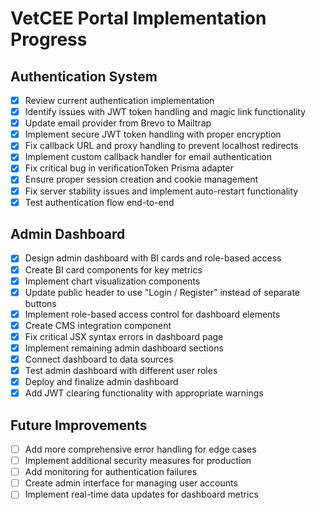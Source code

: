 # VetCEE Portal Implementation Progress

## Authentication System
- [x] Review current authentication implementation
- [x] Identify issues with JWT token handling and magic link functionality
- [x] Update email provider from Brevo to Mailtrap
- [x] Implement secure JWT token handling with proper encryption
- [x] Fix callback URL and proxy handling to prevent localhost redirects
- [x] Implement custom callback handler for email authentication
- [x] Fix critical bug in verificationToken Prisma adapter
- [x] Ensure proper session creation and cookie management
- [x] Fix server stability issues and implement auto-restart functionality
- [x] Test authentication flow end-to-end

## Admin Dashboard
- [x] Design admin dashboard with BI cards and role-based access
- [x] Create BI card components for key metrics
- [x] Implement chart visualization components
- [x] Update public header to use "Login / Register" instead of separate buttons
- [x] Implement role-based access control for dashboard elements
- [x] Create CMS integration component
- [x] Fix critical JSX syntax errors in dashboard page
- [x] Implement remaining admin dashboard sections
- [x] Connect dashboard to data sources
- [x] Test admin dashboard with different user roles
- [x] Deploy and finalize admin dashboard
- [x] Add JWT clearing functionality with appropriate warnings

## Future Improvements
- [ ] Add more comprehensive error handling for edge cases
- [ ] Implement additional security measures for production
- [ ] Add monitoring for authentication failures
- [ ] Create admin interface for managing user accounts
- [ ] Implement real-time data updates for dashboard metrics

